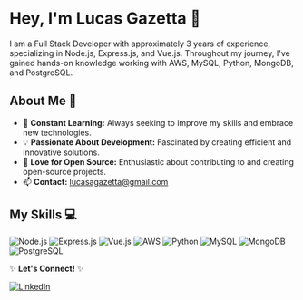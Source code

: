 # Hey, I'm Lucas Gazetta 👋

I am a Full Stack Developer with approximately 3 years of experience, specializing in Node.js, Express.js, and Vue.js. Throughout my journey, I've gained hands-on knowledge working with AWS, MySQL, Python, MongoDB, and PostgreSQL.

## About Me 🚀

- 🌱 **Constant Learning:** Always seeking to improve my skills and embrace new technologies.
- 💡 **Passionate About Development:** Fascinated by creating efficient and innovative solutions.
- 🤝 **Love for Open Source:** Enthusiastic about contributing to and creating open-source projects.
- 📫 **Contact:** lucasagazetta@gmail.com

## My Skills 💻

![Node.js](https://img.shields.io/badge/-Node.js-339933?style=flat-square&logo=node.js&logoColor=white)
![Express.js](https://img.shields.io/badge/-Express.js-000000?style=flat-square&logo=express&logoColor=white)
![Vue.js](https://img.shields.io/badge/-Vue.js-4FC08D?style=flat-square&logo=vue.js&logoColor=white)
![AWS](https://img.shields.io/badge/-AWS-232F3E?style=flat-square&logo=amazon-aws&logoColor=white)
![Python](https://img.shields.io/badge/-Python-3776AB?style=flat-square&logo=python&logoColor=white)
![MySQL](https://img.shields.io/badge/-MySQL-4479A1?style=flat-square&logo=mysql&logoColor=white)
![MongoDB](https://img.shields.io/badge/-MongoDB-47A248?style=flat-square&logo=mongodb&logoColor=white)
![PostgreSQL](https://img.shields.io/badge/-PostgreSQL-4169E1?style=flat-square&logo=postgresql&logoColor=white)

✨ **Let's Connect!** ✨

[![LinkedIn](https://img.shields.io/badge/-LinkedIn-0077B5?style=flat-square&logo=linkedin&logoColor=white)](https://www.linkedin.com/in/lucasgazetta/)

